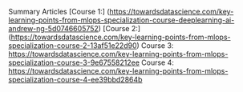 Summary Articles
[Course 1:] (https://towardsdatascience.com/key-learning-points-from-mlops-specialization-course-deeplearning-ai-andrew-ng-5d0746605752)
[Course 2:] (https://towardsdatascience.com/key-learning-points-from-mlops-specialization-course-2-13af51e22d90)
Course 3: https://towardsdatascience.com/key-learning-points-from-mlops-specialization-course-3-9e67558212ee
Course 4: https://towardsdatascience.com/key-learning-points-from-mlops-specialization-course-4-ee39bbd2864b


